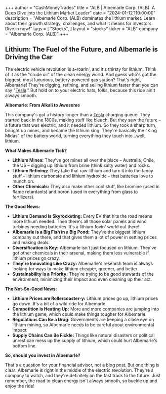 +++
author = "CashMoneyTrades"
title = "ALB |  Albemarle Corp. (ALB): A Deep Dive into the Lithium Market Leader"
date = "2024-01-12T10:00:00"
description = "Albemarle Corp. (ALB) dominates the lithium market. Learn about their growth strategy, challenges, and what it means for investors. Dive in now!"
tags = [
"Stocks",
]
layout = "stocks"
ticker = "ALB"
company = "Albemarle Corp. (ALB)"
+++
        


## Lithium: The Fuel of the Future, and Albemarle is Driving the Car

The electric vehicle revolution is a-roarin', and it's thirsty for lithium. Think of it as the "crude oil" of the clean energy world. And guess who's got the biggest, most luxurious, battery-powered gas station? That's right, Albemarle! They're digging, refining, and selling lithium faster than you can say "[Tesla](/stocks/tsla/)." But hold on to your electric hats, folks, because this ride ain't always smooth.

**Albemarle: From Alkali to Awesome**

This company's got a history longer than a [Tesla](/stocks/tsla/) charging queue. They started back in the 1800s, making stuff like bleach. But they saw the future – a future that was electric, and it needed lithium. So they took a sharp turn, bought up mines, and became the lithium king. They're basically the "King Midas" of the battery world, turning everything they touch into…well, lithium.  

**What Makes Albemarle Tick?**

* **Lithium Mines:** They've got mines all over the place – Australia, Chile, the US – digging up lithium from brine (think salty water) and rocks.  
* **Lithium Refining:** They take that raw lithium and turn it into the fancy stuff – lithium carbonate and lithium hydroxide – that batteries love to munch on. 
* **Other Chemicals:**  They also make other cool stuff, like bromine (used in flame retardants) and boron (used in everything from glass to fertilizers).

**The Good News:**

* **Lithium Demand is Skyrocketing:**  Every EV that hits the road means more lithium needed.  Then there's all those solar panels and wind turbines needing batteries.  It's a lithium-lovin' world out there!
* **Albemarle is a Big Fish in a Big Pond:** They're the biggest lithium company out there, and that gives them a lot of power in setting prices and making deals. 
* **Diversification is Key:**  Albemarle isn't just focused on lithium.  They've got other chemicals in their arsenal, making them less vulnerable if lithium prices go crazy.
* **They're Innovating Like Crazy:**  Albemarle's research team is always looking for ways to make lithium cheaper, greener, and better. 
* **Sustainability is a Priority:** They're trying to be good stewards of the environment, minimizing their impact and even cleaning up their act.

**The Not-So-Good News:**

* **Lithium Prices are Rollercoaster-y:**  Lithium prices go up, lithium prices go down.  It's a bit of a wild ride for Albemarle.  
* **Competition is Heating Up:**  More and more companies are jumping into the lithium game, which could make things tougher for Albemarle.  
* **Regulations Can Be a Drag:**  Governments are keeping a close eye on lithium mining, so Albemarle needs to be careful about environmental impact.
* **Supply Chains Can Be Fickle:**  Things like natural disasters or political unrest can mess up the supply of lithium, which could hurt Albemarle's bottom line.

**So, should you invest in Albemarle?**

That's a question for your financial advisor, not a blog post.  But one thing is clear: Albemarle is right in the middle of the electric revolution.  They're a company to watch, and they're definitely on the fast track to the future.  Just remember, the road to clean energy isn't always smooth, so buckle up and enjoy the ride! 

        